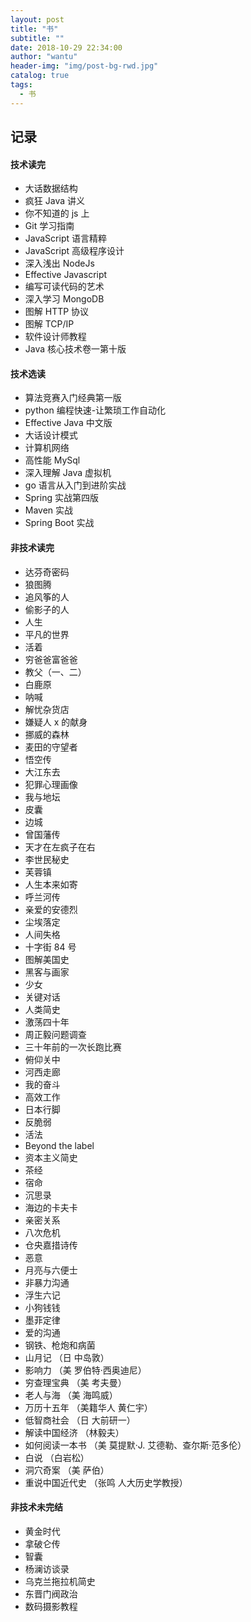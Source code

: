 ```yaml
---
layout: post
title: "书"
subtitle: ""
date: 2018-10-29 22:34:00
author: "wantu"
header-img: "img/post-bg-rwd.jpg"
catalog: true
tags:
  - 书
---
```


## 记录

#### 技术读完

- 大话数据结构
- 疯狂 Java 讲义
- 你不知道的 js 上
- Git 学习指南
- JavaScript 语言精粹
- JavaScript 高级程序设计
- 深入浅出 NodeJs
- Effective Javascript
- 编写可读代码的艺术
- 深入学习 MongoDB
- 图解 HTTP 协议
- 图解 TCP/IP
- 软件设计师教程
- Java 核心技术卷一第十版

#### 技术选读

- 算法竞赛入门经典第一版
- python 编程快速-让繁琐工作自动化
- Effective Java 中文版
- 大话设计模式
- 计算机网络
- 高性能 MySql
- 深入理解 Java 虚拟机
- go 语言从入门到进阶实战
- Spring 实战第四版
- Maven 实战
- Spring Boot 实战

#### 非技术读完

- 达芬奇密码
- 狼图腾
- 追风筝的人
- 偷影子的人
- 人生
- 平凡的世界
- 活着
- 穷爸爸富爸爸
- 教父（一、二）
- 白鹿原
- 呐喊
- 解忧杂货店
- 嫌疑人 x 的献身
- 挪威的森林
- 麦田的守望者
- 悟空传
- 大江东去
- 犯罪心理画像
- 我与地坛
- 皮囊
- 边城
- 曾国藩传
- 天才在左疯子在右
- 李世民秘史
- 芙蓉镇
- 人生本来如寄
- 呼兰河传
- 亲爱的安德烈
- 尘埃落定
- 人间失格
- 十字街 84 号
- 图解美国史
- 黑客与画家
- 少女
- 关键对话
- 人类简史
- 激荡四十年
- 周正毅问题调查
- 三十年前的一次长跑比赛
- 俯仰关中
- 河西走廊
- 我的奋斗
- 高效工作
- 日本行脚
- 反脆弱
- 活法
- Beyond the label
- 资本主义简史
- 茶经
- 宿命
- 沉思录
- 海边的卡夫卡
- 亲密关系
- 八次危机
- 仓央嘉措诗传
- 恶意
- 月亮与六便士
- 非暴力沟通
- 浮生六记
- 小狗钱钱
- 墨菲定律
- 爱的沟通
- 钢铁、枪炮和病菌
- 山月记 （日 中岛敦）
- 影响力 （美 罗伯特·西奥迪尼）
- 穷查理宝典 （美 考夫曼）
- 老人与海 （美 海鸣威）
- 万历十五年 （美籍华人 黄仁宇）
- 低智商社会 （日 大前研一）
- 解读中国经济 （林毅夫）
- 如何阅读一本书 （美 莫提默·J. 艾德勒、查尔斯·范多伦）
- 白说 （白岩松）
- 洞穴奇案 （美 萨伯）
- 重说中国近代史 （张鸣 人大历史学教授）

#### 非技术未完结

- 黄金时代
- 拿破仑传
- 智囊
- 杨澜访谈录
- 乌克兰拖拉机简史
- 东晋门阀政治
- 数码摄影教程
